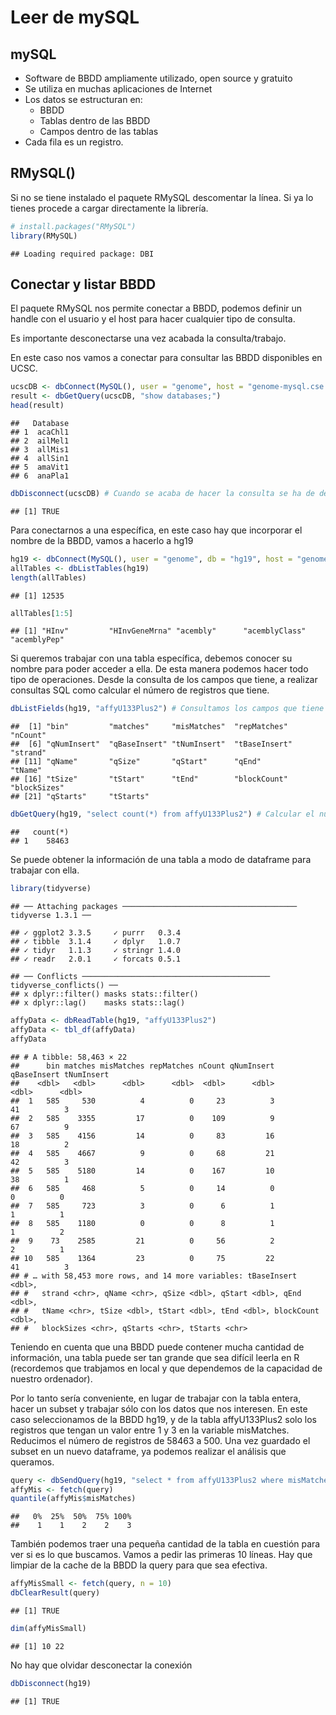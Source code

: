 Leer de mySQL
================

## mySQL

-   Software de BBDD ampliamente utilizado, open source y gratuito
-   Se utiliza en muchas aplicaciones de Internet
-   Los datos se estructuran en:
    -   BBDD
    -   Tablas dentro de las BBDD
    -   Campos dentro de las tablas
-   Cada fila es un registro.

## RMySQL()

Si no se tiene instalado el paquete RMySQL descomentar la línea. Si ya
lo tienes procede a cargar directamente la librería.

``` r
# install.packages("RMySQL")
library(RMySQL)
```

    ## Loading required package: DBI

## Conectar y listar BBDD

El paquete RMySQL nos permite conectar a BBDD, podemos definir un handle
con el usuario y el host para hacer cualquier tipo de consulta.

Es importante desconectarse una vez acabada la consulta/trabajo.

En este caso nos vamos a conectar para consultar las BBDD disponibles en
UCSC.

``` r
ucscDB <- dbConnect(MySQL(), user = "genome", host = "genome-mysql.cse.ucsc.edu")
result <- dbGetQuery(ucscDB, "show databases;")
head(result)
```

    ##   Database
    ## 1  acaChl1
    ## 2  ailMel1
    ## 3  allMis1
    ## 4  allSin1
    ## 5  amaVit1
    ## 6  anaPla1

``` r
dbDisconnect(ucscDB) # Cuando se acaba de hacer la consulta se ha de desconectar
```

    ## [1] TRUE

Para conectarnos a una específica, en este caso hay que incorporar el
nombre de la BBDD, vamos a hacerlo a hg19

``` r
hg19 <- dbConnect(MySQL(), user = "genome", db = "hg19", host = "genome-mysql.cse.ucsc.edu")
allTables <- dbListTables(hg19)
length(allTables)
```

    ## [1] 12535

``` r
allTables[1:5]
```

    ## [1] "HInv"         "HInvGeneMrna" "acembly"      "acemblyClass" "acemblyPep"

Si queremos trabajar con una tabla específica, debemos conocer su nombre
para poder acceder a ella. De esta manera podemos hacer todo tipo de
operaciones. Desde la consulta de los campos que tiene, a realizar
consultas SQL como calcular el número de registros que tiene.

``` r
dbListFields(hg19, "affyU133Plus2") # Consultamos los campos que tiene la tabla
```

    ##  [1] "bin"         "matches"     "misMatches"  "repMatches"  "nCount"     
    ##  [6] "qNumInsert"  "qBaseInsert" "tNumInsert"  "tBaseInsert" "strand"     
    ## [11] "qName"       "qSize"       "qStart"      "qEnd"        "tName"      
    ## [16] "tSize"       "tStart"      "tEnd"        "blockCount"  "blockSizes" 
    ## [21] "qStarts"     "tStarts"

``` r
dbGetQuery(hg19, "select count(*) from affyU133Plus2") # Calcular el número de registros
```

    ##   count(*)
    ## 1    58463

Se puede obtener la información de una tabla a modo de dataframe para
trabajar con ella.

``` r
library(tidyverse)
```

    ## ── Attaching packages ─────────────────────────────────────── tidyverse 1.3.1 ──

    ## ✓ ggplot2 3.3.5     ✓ purrr   0.3.4
    ## ✓ tibble  3.1.4     ✓ dplyr   1.0.7
    ## ✓ tidyr   1.1.3     ✓ stringr 1.4.0
    ## ✓ readr   2.0.1     ✓ forcats 0.5.1

    ## ── Conflicts ────────────────────────────────────────── tidyverse_conflicts() ──
    ## x dplyr::filter() masks stats::filter()
    ## x dplyr::lag()    masks stats::lag()

``` r
affyData <- dbReadTable(hg19, "affyU133Plus2")
affyData <- tbl_df(affyData)
affyData
```

    ## # A tibble: 58,463 × 22
    ##      bin matches misMatches repMatches nCount qNumInsert qBaseInsert tNumInsert
    ##    <dbl>   <dbl>      <dbl>      <dbl>  <dbl>      <dbl>       <dbl>      <dbl>
    ##  1   585     530          4          0     23          3          41          3
    ##  2   585    3355         17          0    109          9          67          9
    ##  3   585    4156         14          0     83         16          18          2
    ##  4   585    4667          9          0     68         21          42          3
    ##  5   585    5180         14          0    167         10          38          1
    ##  6   585     468          5          0     14          0           0          0
    ##  7   585     723          3          0      6          1           1          1
    ##  8   585    1180          0          0      8          1           1          2
    ##  9    73    2585         21          0     56          2           2          1
    ## 10   585    1364         23          0     75         22          41          3
    ## # … with 58,453 more rows, and 14 more variables: tBaseInsert <dbl>,
    ## #   strand <chr>, qName <chr>, qSize <dbl>, qStart <dbl>, qEnd <dbl>,
    ## #   tName <chr>, tSize <dbl>, tStart <dbl>, tEnd <dbl>, blockCount <dbl>,
    ## #   blockSizes <chr>, qStarts <chr>, tStarts <chr>

Teniendo en cuenta que una BBDD puede contener mucha cantidad de
información, una tabla puede ser tan grande que sea difícil leerla en R
(recordemos que trabjamos en local y que dependemos de la capacidad de
nuestro ordenador).

Por lo tanto sería conveniente, en lugar de trabajar con la tabla
entera, hacer un subset y trabajar sólo con los datos que nos interesen.
En este caso seleccionamos de la BBDD hg19, y de la tabla affyU133Plus2
solo los registros que tengan un valor entre 1 y 3 en la variable
misMatches. Reducimos el número de registros de 58463 a 500. Una vez
guardado el subset en un nuevo dataframe, ya podemos realizar el
análisis que queramos.

``` r
query <- dbSendQuery(hg19, "select * from affyU133Plus2 where misMatches between 1 and 3")
affyMis <- fetch(query)
quantile(affyMis$misMatches)
```

    ##   0%  25%  50%  75% 100% 
    ##    1    1    2    2    3

También podemos traer una pequeña cantidad de la tabla en cuestión para
ver si es lo que buscamos. Vamos a pedir las primeras 10 líneas. Hay que
limpiar de la cache de la BBDD la query para que sea efectiva.

``` r
affyMisSmall <- fetch(query, n = 10)
dbClearResult(query)
```

    ## [1] TRUE

``` r
dim(affyMisSmall)
```

    ## [1] 10 22

No hay que olvidar desconectar la conexión

``` r
dbDisconnect(hg19)
```

    ## [1] TRUE
